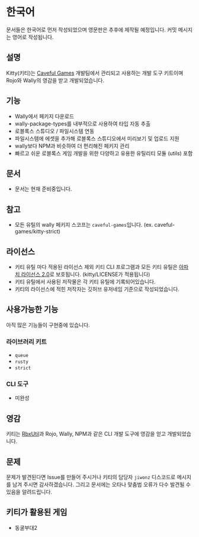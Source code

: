 # 한국어
문서들은 한국어로 먼저 작성되었으며 영문판은 추후에 제작될 예정입니다. 커밋 메시지는 영어로 작성됩니다.

## 설명
Kitty(키티)는 [Caveful Games](https://www.roblox.com/groups/8485983/Caveful-Games#!/about) 개발팀에서 관리되고 사용하는 개발 도구 키트이며 Rojo와 Wally의 영감을 받고 개발되었습니다.

## 기능
- Wally에서 페키지 다운로드
- wally-package-types를 내부적으로 사용하여 타입 자동 추출
- 로블록스 스튜디오 / 파일시스템 연동
- 파일시스템에 에셋을 추가해 로블록스 스튜디오에서 미리보기 및 업로드 지원
- wally보다 NPM과 비슷하여 더 편리해진 페키지 관리
- 빠르고 쉬운 로블록스 게임 개발을 위한 다양하고 유용한 유틸리티 모듈 (utils) 포함

## 문서
- 문서는 현재 준비중입니다.

## 참고
- 모든 유틸의 wally 페키지 스코프는 `caveful-games`입니다. (ex. caveful-games/kitty-strict)

## 라이선스
- 키티 유틸 마다 적용된 라이선스 제외 키티 CLI 프로그램과 모든 키티 유틸은 [아파치 라이선스 2.0](https://choosealicense.com/licenses/apache-2.0/)로 보호됩니다. (kitty/LICENSE가 적용됩니다)
- 키티 유틸에서 사용된 저작물은 각 키티 유틸에 기록되어있습니다.
- 키티의 라이선스에 적힌 저작자는 깃허브 유저네임 기준으로 작성되었습니다.

## 사용가능한 기능
아직 많은 기능들이 구현중에 있습니다.
### 라이브러리 키트
- `queue`
- `rusty`
- `strict`
### CLI 도구
- 미완성

## 영감
키티는 [RbxUtil](https://github.com/Sleitnick/RbxUtil)과 Rojo, Wally, NPM과 같은 CLI 개발 도구에 영감을 얻고 개발되었습니다.

## 문제
문제가 발견된다면 Issue를 만들어 주시거나 키티의 담당자 `jiwonz` 디스코드로 메시지를 남겨 주시면 감사하겠습니다. 그리고 문서에는 오타나 맞춤법 오류가 다수 발견될 수 있음을 알려드립니다.

## 키티가 활용된 게임
- 동굴부대2
